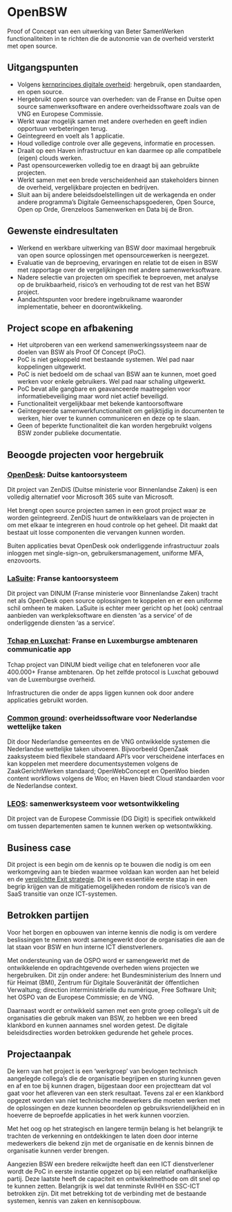 # OpenBSW

Proof of Concept van een uitwerking van Beter SamenWerken functionaliteiten
in te richten die de autonomie van de overheid versterkt met open source.

## Uitgangspunten

* Volgens [kernprincipes digitale overheid](https://www.rijksoverheid.nl/documenten/rapporten/2023/12/22/geactualiseerde-werkagenda-waardengedreven-digitaliseren-2024):
  hergebruik, open standaarden, en open source.
* Hergebruikt open source van overheden: van de Franse en Duitse open source
  samenwerksoftware en andere overheidssoftware zoals van de VNG en
  Europese Commissie.
* Werkt waar mogelijk samen met andere overheden en geeft indien opportuun
  verbeteringen terug.
* Geïntegreerd en voelt als 1 applicatie.
* Houd volledige controle over alle gegevens, informatie en processen.
* Draait op een Haven infrastructuur en kan daarmee op alle compatibele
  (eigen) clouds werken.
* Past opensourcewerken volledig toe en draagt bij aan gebruikte projecten.
* Werkt samen met een brede verscheidenheid aan stakeholders binnen de
  overheid, vergelijkbare projecten en bedrijven.
* Sluit aan bij andere beleidsdoelstellingen uit de werkagenda en onder andere
  programma’s Digitale Gemeenschapsgoederen, Open Source, Open op Orde,
  Grenzeloos Samenwerken en Data bij de Bron.

## Gewenste eindresultaten

* Werkend en werkbare uitwerking van BSW door maximaal hergebruik van
  open source oplossingen met opensourcewerken is neergezet.
* Evaluatie van de beproeving, ervaringen en relatie tot de eisen in BSW met
  rapportage over de vergelijkingen met andere samenwerksoftware.
* Nadere selectie van projecten om specifiek te beproeven, met analyse op de
  bruikbaarheid, risico’s en verhouding tot de rest van het BSW project.
* Aandachtspunten voor bredere ingebruikname waaronder implementatie,
  beheer en doorontwikkeling.

## Project scope en afbakening

* Het uitproberen van een werkend samenwerkingssysteem naar de doelen van
  BSW als Proof Of Concept (PoC).
* PoC is niet gekoppeld met bestaande systemen. Wel pad naar koppelingen
  uitgewerkt.
* PoC is niet bedoeld om de schaal van BSW aan te kunnen, moet goed werken
  voor enkele gebruikers. Wel pad naar schaling uitgewerkt.
* PoC bevat alle gangbare en geavanceerde maatregelen voor
  informatiebeveiliging maar word niet actief beveiligd.
* Functionaliteit vergelijkbaar met bekende kantoorsoftware
* Geïntegreerde samenwerkfunctionaliteit om gelijktijdig in documenten te
  werken, hier over te kunnen communiceren en deze op te slaan.
* Geen of beperkte functionaliteit die kan worden hergebruikt
  volgens BSW zonder publieke documentatie.

## Beoogde projecten voor hergebruik

### [OpenDesk](https://gitlab.opencode.de/bmi/opendesk/info): Duitse kantoorsysteem

Dit project van ZenDiS (Duitse ministerie voor Binnenlandse Zaken) is een volledig
alternatief voor Microsoft 365 suite van Microsoft.

Het brengt open source projecten samen in een groot project waar ze worden
geïntegreerd. ZenDiS huurt de ontwikkelaars van de projecten in om met elkaar te
integreren en houd controle op het geheel. Dit maakt dat bestaat uit losse
componenten die vervangen kunnen worden.

Buiten applicaties bevat OpenDesk ook onderliggende infrastructuur zoals inloggen
met single-sign-on, gebruikersmanagement, uniforme MFA, enzovoorts.

### [LaSuite](http://lasuite.numerique.gouv.fr/): Franse kantoorsysteem

Dit project van DINUM (Franse ministerie voor Binnenlandse Zaken) tracht net als
OpenDesk open source oplossingen te koppelen en er een uniforme schil omheen
te maken. LaSuite is echter meer gericht op het (ook) centraal aanbieden van
werkpleksoftware en diensten ‘as a service’ of de onderliggende diensten ‘as a
service’.

### [Tchap en Luxchat](https://vng.nl/rubrieken/onderwerpen/common-ground): Franse en Luxemburgse ambtenaren communicatie app

Tchap project van DINUM biedt veilige chat en telefoneren voor alle 400.000+
Franse ambtenaren. Op het zelfde protocol is Luxchat gebouwd van de
Luxemburgse overheid.

Infrastructuren die onder de apps liggen kunnen ook door andere applicaties
gebruikt worden.

### [Common ground](https://vng.nl/rubrieken/onderwerpen/common-ground): overheidssoftware voor Nederlandse wettelijke taken

Dit door Nederlandse gemeentes en de VNG ontwikkelde systemen die
Nederlandse wettelijke taken uitvoeren. Bijvoorbeeld OpenZaak zaaksysteem bied
flexibele standaard API’s voor verscheidene interfaces en kan koppelen met
meerdere documentsystemen volgens de ZaakGerichtWerken standaard;
OpenWebConcept en OpenWoo bieden content workflows volgens de Woo; en
Haven biedt Cloud standaarden voor de Nederlandse context.

### [LEOS](https://joinup.ec.europa.eu/collection/justice-law-and-security/solution/leos-open-source-software-editing-legislation): samenwerksysteem voor wetsontwikkeling

Dit project van de Europese Commissie (DG Digit) is specifiek ontwikkeld om
tussen departementen samen te kunnen werken op wetsontwikking.

## Business case

Dit project is een begin om de kennis op te bouwen die nodig is om een
werkomgeving aan te bieden waarmee voldaan kan worden aan het beleid en de
[verplichtte Exit strategie](https://open.overheid.nl/documenten/ronl-734f947ec6465e4f75a56bed82fe64a1135f71a8/pdf). Dit is een essentiële eerste stap in een begrip krijgen
van de mitigatiemogelijkheden rondom de risico’s van de SaaS transitie van onze
ICT-systemen.

## Betrokken partijen

Voor het borgen en opbouwen van interne kennis die nodig is om verdere
beslissingen te nemen wordt samengewerkt door de organisaties die aan de lat
staan voor BSW en hun interne ICT dienstverleners.

Met ondersteuning van de OSPO word er samengewerkt met de ontwikkelende en
opdrachtgevende overheden wiens projecten we hergebruiken. Dit zijn onder
andere: het Bundesministerium des Innern und für Heimat (BMI), Zentrum für
Digitale Souveränität der öffentlichen Verwaltung; direction interministérielle du
numérique, Free Software Unit; het OSPO van de Europese Commissie; en de
VNG.

Daarnaast wordt er ontwikkeld samen met een grote groep collega’s uit de
organisaties die gebruik maken van BSW, zo hebben we een breed klankbord en
kunnen aannames snel worden getest. De digitale beleidsdirecties worden
betrokken gedurende het gehele proces.

## Projectaanpak

De kern van het project is een ‘werkgroep’ van bevlogen technisch aangelegde
collega’s die de organisatie begrijpen en sturing kunnen geven en af en toe bij
kunnen dragen, bijgestaan door een projectteam dat vol gaat voor het afleveren
van een sterk resultaat. Tevens zal er een klankbord opgezet worden van niet
technische medewerkers die moeten werken met de oplossingen en deze kunnen
beoordelen op gebruiksvriendelijkheid en in hoeverre de beproefde applicaties in
het werk kunnen voorzien.

Met het oog op het strategisch en langere termijn belang is het belangrijk te
trachten de verkenning en ontdekkingen te laten doen door interne medewerkers
die bekend zijn met de organisatie en de kennis binnen de organisatie kunnen
verder brengen.

Aangezien BSW een bredere reikwijdte heeft dan een ICT dienstverlener wordt de
PoC in eerste instantie opgezet op bij een relatief onafhankelijke partij. Deze
laatste heeft de capaciteit en ontwikkelmethode om dit snel op te kunnen zetten.
Belangrijk is wel dat tenminste RvIHH en SSC-ICT betrokken zijn. Dit met
betrekking tot de verbinding met de bestaande systemen, kennis van zaken en
kennisopbouw.
